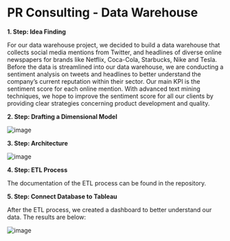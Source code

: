 # PR Consulting - Data Warehouse


**1. Step: Idea Finding**

For our data warehouse project, we decided to build a data warehouse that collects social media mentions from Twitter, and headlines of diverse online newspapers for brands like Netflix, Coca-Cola, Starbucks, Nike and Tesla. Before the data is streamlined into our data warehouse, we are conducting a sentiment analysis on tweets and headlines to better understand the company’s current reputation within their sector. Our main KPI is the sentiment score for each online mention. With advanced text mining techniques, we hope to improve the sentiment score for all our clients by providing clear strategies concerning product development and quality.

**2. Step: Drafting a Dimensional Model**

![image](https://user-images.githubusercontent.com/49343277/116906440-43168100-ac0e-11eb-9567-8ac814d99e73.png)

**3. Step: Architecture**

![image](https://user-images.githubusercontent.com/49343277/116906539-65100380-ac0e-11eb-9e5d-6781387304bc.png)

**4. Step: ETL Process**

The documentation of the ETL process can be found in the repository. 

**5. Step: Connect Database to Tableau**

After the ETL process, we created a dashboard to better understand our data. 
The results are below: 

![image](https://user-images.githubusercontent.com/49343277/116906814-b7512480-ac0e-11eb-8550-ce0648b059fc.png)
